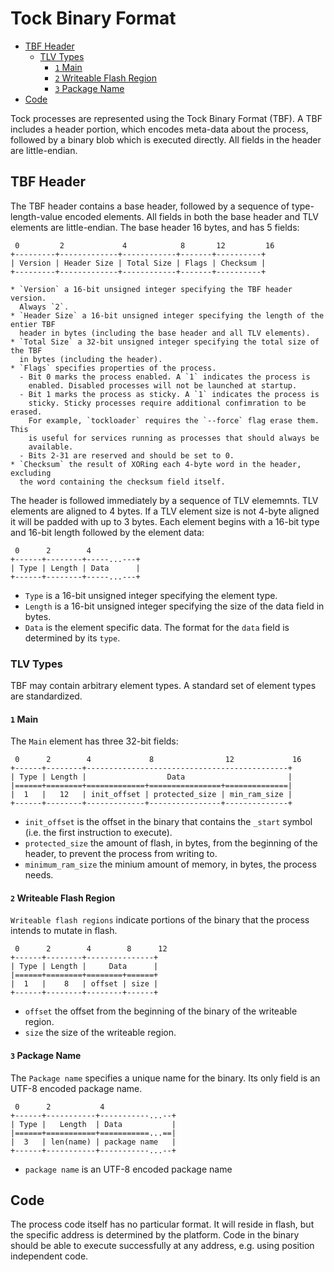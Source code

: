 # Tock Binary Format

<!-- npm i -g markdown-toc; markdown-toc -i Compilation.md -->

<!-- toc -->

- [TBF Header](#tbf-header)
  * [TLV Types](#tlv-types)
    + [`1` Main](#1-main)
    + [`2` Writeable Flash Region](#2-writeable-flash-region)
    + [`3` Package Name](#3-package-name)
- [Code](#code)

<!-- tocstop -->

Tock processes are represented using the Tock Binary Format (TBF). A TBF
includes a header portion, which encodes meta-data about the process, followed
by a binary blob which is executed directly. All fields in the header are
little-endian.

## TBF Header 

The TBF header contains a base header, followed by a sequence of
type-length-value encoded elements. All fields in both the base header and TLV
elements are little-endian. The base header 16 bytes, and has 5 fields:

```
 0         2             4            8       12         16
+---------+-------------+------------+-------+----------+
| Version | Header Size | Total Size | Flags | Checksum |
+---------+-------------+------------+-------+----------+
```

    * `Version` a 16-bit unsigned integer specifying the TBF header version.
      Always `2`.
    * `Header Size` a 16-bit unsigned integer specifying the length of the entier TBF
      header in bytes (including the base header and all TLV elements).
    * `Total Size` a 32-bit unsigned integer specifying the total size of the TBF
      in bytes (including the header).
    * `Flags` specifies properties of the process.
      - Bit 0 marks the process enabled. A `1` indicates the process is
        enabled. Disabled processes will not be launched at startup.
      - Bit 1 marks the process as sticky. A `1` indicates the process is
        sticky. Sticky processes require additional confimration to be erased.
        For example, `tockloader` requires the `--force` flag erase them.  This
        is useful for services running as processes that should always be
        available.
      - Bits 2-31 are reserved and should be set to 0.
    * `Checksum` the result of XORing each 4-byte word in the header, excluding
      the word containing the checksum field itself.

The header is followed immediately by a sequence of TLV elememnts.  TLV
elements are aligned to 4 bytes. If a TLV element size is not 4-byte aligned it
will be padded with up to 3 bytes. Each element begins with a 16-bit type and
16-bit length followed by the element data:

```
 0      2        4
+------+--------+-----...---+
| Type | Length | Data      |
+------+--------+-----...---+
```

  * `Type` is a 16-bit unsigned integer specifying the element type.
  * `Length` is a 16-bit unsigned integer specifying the size of the data field
    in bytes.
  * `Data` is the element specific data. The format for the `data` field is
    determined by its `type`.

### TLV Types

TBF may contain arbitrary element types. A standard set of element types are
standardized.

#### `1` Main

The `Main` element has three 32-bit fields:

```
 0      2        4             8                12             16
+------+--------+---------------------------------------------+
| Type | Length |                  Data                       |
|======+========+=============+================+==============|
|  1   |   12   | init_offset | protected_size | min_ram_size | 
+------+--------+-------------+----------------+--------------+
```

  * `init_offset` is the offset in the binary that contains the `_start` symbol
    (i.e. the first instruction to execute).
  * `protected_size` the amount of flash, in bytes, from the beginning of the
    header, to
    prevent the process from writing to.
  * `minimum_ram_size` the minium amount of memory, in bytes, the process
    needs.

#### `2` Writeable Flash Region

`Writeable flash regions` indicate portions of the binary that the process
intends to mutate in flash.


```
 0      2        4        8      12
+------+--------+---------------+
| Type | Length |     Data      |
|======+========+========+======+
|  1   |    8   | offset | size |
+------+--------+--------+------+
```

  * `offset` the offset from the beginning of the binary of the writeable
    region.
  * `size` the size of the writeable region.


#### `3` Package Name

The `Package name` specifies a unique name for the binary. Its only field is
an UTF-8 encoded package name.

```
 0      2           4
+------+-----------+-----------...--+
| Type |   Length  | Data           |
|======+===========+===========...==|
|  3   | len(name) | package name   |
+------+-----------+-----------...--+
```

  * `package name` is an UTF-8 encoded package name

## Code

The process code itself has no particular format. It will reside in flash,
but the specific address is determined by the platform. Code in the binary
should be able to execute successfully at any address, e.g. using position
independent code.

